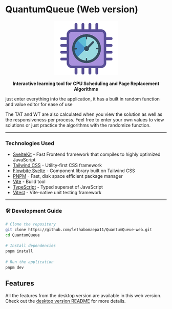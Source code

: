 # QuantumQueue (Web version)

<p align="center">
  <img src="static/icons/QuantumQueue2.png" alt="QuantumQueue Logo" width="200"/>
</p>

<p align="center">
  <strong>Interactive learning tool for CPU Scheduling and Page Replacement Algorithms</strong>
</p>

just enter everything into the application, it has a built in random function and value editor for ease of use

The TAT and WT are also calculated when you view the solution as well as the responsiveness per process.
Feel free to enter your own values to view solutions or just practice the algorithms with the randomize function.

---

### Technologies Used

- [SvelteKit](https://kit.svelte.dev/) - Fast Frontend framework that compiles to highly optimized JavaScript
- [Tailwind CSS](https://tailwindcss.com/) - Utility-first CSS framework
- [Flowbite Svelte](https://flowbite-svelte.com/) - Component library built on Tailwind CSS
- [PNPM](https://pnpm.io/) - Fast, disk space efficient package manager
- [Vite](https://vitejs.dev/) - Build tool
- [TypeScript](https://www.typescriptlang.org/) - Typed superset of JavaScript
- [Vitest](https://vitest.dev/) - Vite-native unit testing framework

---

### 🛠️ Development Guide

```bash
# Clone the repository
git clone https://github.com/lethabomaepa11/QuantumQueue-web.git
cd QuantumQueue

# Install dependencies
pnpm install

# Run the application
pnpm dev
```

## Features

All the features from the desktop version are available in this web version.
Check out the [desktop version README](https://github.com/dianbrown/QuantumQueue/blob/main/README.md) for more details.
